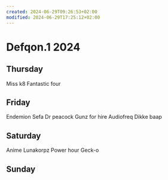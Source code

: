 ```yaml
---
created: 2024-06-29T09:26:53+02:00
modified: 2024-06-29T17:25:12+02:00
---
```


# Defqon.1 2024

## Thursday 
Miss k8
Fantastic four
## Friday 

Endemion
Sefa
Dr peacock 
Gunz for hire
Audiofreq
Dikke baap

## Saturday 
Anime
Lunakorpz
Power hour
Geck-o

## Sunday
